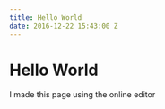 ```yaml
---
title: Hello World
date: 2016-12-22 15:43:00 Z
---
```


# Hello World

I made this page using the online editor